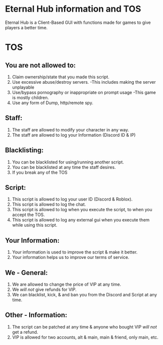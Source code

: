 # Eternal Hub information and TOS
Eternal Hub is a Client-Based GUI with functions made for games to give players a better time.

# TOS
## You are not allowed to:
1. Claim ownership/state that you made this script.
2. Use excessive abuse/destroy servers.
-This includes making the server unplayable
3. Use/bypass pornography or inappropriate on prompt usage
-This game is mostly children.
4. Use any form of Dump, http/remote spy.
 
## Staff:
1. The staff are allowed to modify your character in any way.
2. The staff are allowed to log your Information (Discord ID & IP)

## Blacklisting:
1. You can be blacklisted for using/running another script.
2. You can be blacklisted at any time the staff desires.
3. If you break any of the TOS

## Script:
1. This script is allowed to log your user ID (Discord & Roblox).
2. This script is allowed to log the chat.
3. This script is allowed to log when you execute the script, to when you accept the TOS.
4. This script is allowed to log any external gui when you execute them while using this script.
 
## Your Information:
1. Your information is used to improve the script & make it better.
2. Your information helps us to improve our terms of service.
 
## We - General:
1. We are allowed to change the price of VIP at any time.
2. We *will not* give refunds for VIP.
3. We can blacklist, kick, & and ban you from the Discord and Script at any time.
 
## Other - Information:
1. The script can be patched at any time & anyone who bought VIP *will not* get a refund.
2. VIP is allowed for two accounts, alt & main, main & friend, only main, etc.

